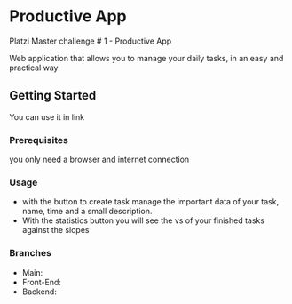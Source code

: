 # Productive App

Platzi Master challenge # 1 - Productive App

Web application that allows you to manage your daily tasks, in an easy and practical way

## Getting Started

You can use it in link

### Prerequisites

you only need a browser and internet connection

### Usage

- with the button to create task manage the important data of your task, name, time and a small description.
- With the statistics button you will see the vs of your finished tasks against the slopes

### Branches

- Main:
- Front-End:
- Backend:
